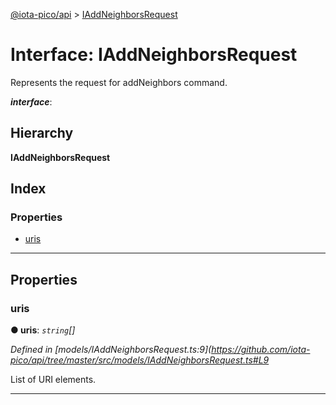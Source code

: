 [@iota-pico/api](../README.md) > [IAddNeighborsRequest](../interfaces/iaddneighborsrequest.md)

# Interface: IAddNeighborsRequest

Represents the request for addNeighbors command.

*__interface__*: 

## Hierarchy

**IAddNeighborsRequest**

## Index

### Properties

* [uris](iaddneighborsrequest.md#uris)

---

## Properties

<a id="uris"></a>

###  uris

**● uris**: *`string`[]*

*Defined in [models/IAddNeighborsRequest.ts:9](https://github.com/iota-pico/api/tree/master/src/models/IAddNeighborsRequest.ts#L9*

List of URI elements.

___

